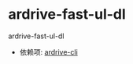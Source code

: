 # ardrive-fast-ul-dl

ardrive-fast-ul-dl

- 依赖项: [ardrive-cli](https://github.com/ardriveapp/ardrive-cli)
